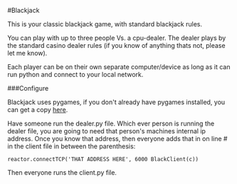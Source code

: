 #Blackjack

This is your classic blackjack game, with standard blackjack rules.

You can play with up to three people Vs. a cpu-dealer.  The dealer plays by the standard 
casino dealer rules (if you know of anything thats not, please let me know).  

Each player can be on their own separate computer/device as long as it can run python and 
connect to your local network.


###Configure

Blackjack uses pygames, if you don't already have pygames installed, you can get a copy [here](http://www.pygame.org/news.html).

Have someone run the dealer.py file.  Which ever person is running the dealer file, you are
going to need that person's machines internal ip address.  Once you know that address,
then everyone adds that in on line # in the client file in between the parenthesis:

    reactor.connectTCP('THAT ADDRESS HERE', 6000 BlackClient(c))
 
Then everyone runs the client.py file. 
